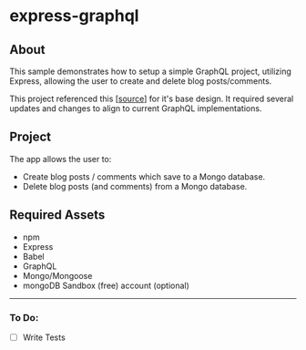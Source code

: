 # express-graphql

## About
This sample demonstrates how to setup a simple GraphQL project, utilizing Express, allowing the user to create and delete blog posts/comments.

This project referenced this [[source](https://medium.com/front-end-weekly/writing-redux-like-simple-middleware-for-react-hooks-b163724a7058)] for it's base design. It required several updates and changes to align to current GraphQL implementations.
## Project
The app allows the user to:
- Create blog posts / comments which save to a Mongo database.
- Delete blog posts (and comments) from a Mongo database.
## Required Assets
- npm
- Express
- Babel
- GraphQL
- Mongo/Mongoose
- mongoDB Sandbox (free) account (optional)
-----
### To Do:
- [ ] Write Tests